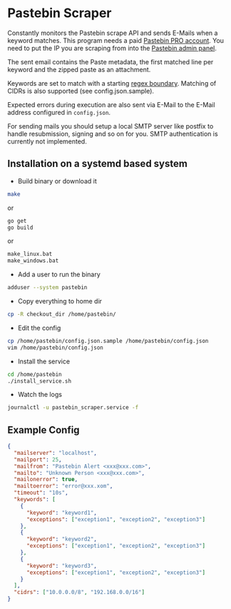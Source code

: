 # Pastebin Scraper

Constantly monitors the Pastebin scrape API and sends E-Mails when a keyword matches. This program needs a paid [Pastebin PRO account](https://pastebin.com/pro).
You need to put the IP you are scraping from into the [Pastebin admin panel](https://pastebin.com/api_scraping_faq).

The sent email contains the Paste metadata, the first matched line per keyword and the zipped paste as an attachment.

Keywords are set to match with a starting [regex boundary](https://www.regular-expressions.info/wordboundaries.html). Matching of CIDRs is also supported (see config.json.sample).

Expected errors during execution are also sent via E-Mail to the E-Mail address configured in `config.json`.

For sending mails you should setup a local SMTP server like postfix to handle resubmission, signing and so on for you. SMTP authentication is currently not implemented.

## Installation on a systemd based system

- Build binary or download it

```bash
make
```

or

```bash
go get
go build
```

or

```bash
make_linux.bat
make_windows.bat
```

- Add a user to run the binary

```bash
adduser --system pastebin
```

- Copy everything to home dir

```bash
cp -R checkout_dir /home/pastebin/
```

- Edit the config

```bash
cp /home/pastebin/config.json.sample /home/pastebin/config.json
vim /home/pastebin/config.json
```

- Install the service

```bash
cd /home/pastebin
./install_service.sh
```

- Watch the logs

```bash
journalctl -u pastebin_scraper.service -f
```

## Example Config

```json
{
  "mailserver": "localhost",
  "mailport": 25,
  "mailfrom": "Pastebin Alert <xxx@xxx.com>",
  "mailto": "Unknown Person <xxx@xxx.com>",
  "mailonerror": true,
  "mailtoerror": "error@xxx.xom",
  "timeout": "10s",
  "keywords": [
    {
      "keyword": "keyword1",
      "exceptions": ["exception1", "exception2", "exception3"]
    },
    {
      "keyword": "keyword2",
      "exceptions": ["exception1", "exception2", "exception3"]
    },
    {
      "keyword": "keyword3",
      "exceptions": ["exception1", "exception2", "exception3"]
    }
  ],
  "cidrs": ["10.0.0.0/8", "192.168.0.0/16"]
}
```
